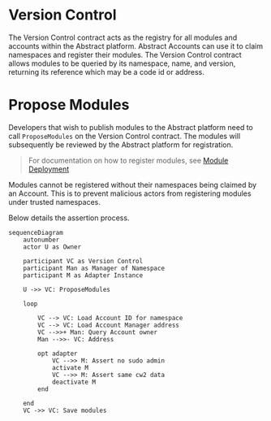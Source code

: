# Version Control

The Version Control contract acts as the registry for all modules and accounts within the Abstract platform. Abstract
Accounts can use it to claim namespaces and register their modules. The Version Control contract allows modules to be
queried by its namespace, name, and version, returning its reference which may be a code id or address.

# Propose Modules

Developers that wish to publish modules to the Abstract platform need to call `ProposeModules` on the Version Control
contract. The modules will subsequently be reviewed by the Abstract platform for registration.

> For documentation on how to register modules, see [Module Deployment](../4_get_started/7_module_deployment.md)

Modules cannot be registered without their namespaces being claimed by an Account. This is to prevent malicious actors
from registering modules under trusted namespaces.

Below details the assertion process.

```mermaid
sequenceDiagram
    autonumber
    actor U as Owner

    participant VC as Version Control
    participant Man as Manager of Namespace
    participant M as Adapter Instance

    U ->> VC: ProposeModules

    loop

        VC --> VC: Load Account ID for namespace
        VC --> VC: Load Account Manager address
        VC -->>+ Man: Query Account owner
        Man -->>- VC: Address

        opt adapter
            VC -->> M: Assert no sudo admin
            activate M
            VC -->> M: Assert same cw2 data
            deactivate M
        end

    end
    VC ->> VC: Save modules

```
